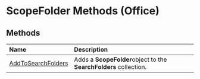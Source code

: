 
# ScopeFolder Methods (Office)

## Methods



|**Name**|**Description**|
|:-----|:-----|
| [AddToSearchFolders](e77e2406-b709-0f3e-736d-2fd56c7447e1.md)|Adds a  **ScopeFolder**object to the  **SearchFolders** collection.|

